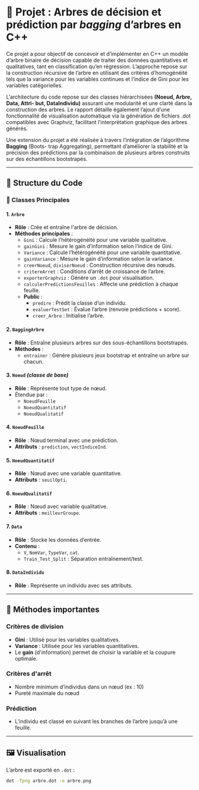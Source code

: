 
# 🌳 Projet : Arbres de décision et prédiction par *bagging* d’arbres en C++

Ce projet a pour objectif de concevoir et d’implémenter en C++ un modèle d’arbre binaire de
décision capable de traiter des données quantitatives et qualitatives, tant en classification qu’en
régression. L’approche repose sur la construction récursive de l’arbre en utilisant des critères
d’homogénéité tels que la variance pour les variables continues et l’indice de Gini pour les
variables catégorielles.

L’architecture du code repose sur des classes hiérarchisées **(Noeud, Arbre, Data, Attri-
but, DataIndividu)** assurant une modularité et une clarté dans la construction des arbres.
Le rapport détaille également l’ajout d’une fonctionnalité de visualisation automatique via la
génération de fichiers .dot compatibles avec Graphviz, facilitant l’interprètation graphique
des arbres générés.

Une extension du projet a été réalisée à travers l’intégration de l’algorithme **Bagging** (Boots-
trap Aggregating), permettant d’améliorer la stabilité et la précision des prédictions par la
combinaison de plusieurs arbres construits sur des échantillons bootstrapés.


---

## 📂 Structure du Code

### 🧩 Classes Principales

#### 1. `Arbre`
- **Rôle** : Crée et entraîne l'arbre de décision.
- **Méthodes principales** :
  - `Gini` : Calcule l’hétérogénéité pour une variable qualitative.
  - `gainGini` : Mesure le gain d’information selon l’indice de Gini.
  - `Variance` : Calcule l’hétérogénéité pour une variable quantitative.
  - `gainVariance` : Mesure le gain d’information selon la variance.
  - `creerNoeud`, `diviserNoeud` : Construction récursive des nœuds.
  - `critereArret` : Conditions d’arrêt de croissance de l’arbre.
  - `exporterGraphviz` : Génère un `.dot` pour visualisation.
  - `calculerPredictionsFeuilles` : Affecte une prédiction à chaque feuille.
  - **Public** :
    - `predire` : Prédit la classe d’un individu.
    - `evaluerTestSet` : Évalue l’arbre (renvoie prédictions + score).
    - `creer_Arbre` : Initialise l’arbre.

#### 2. `BaggingArbre`
- **Rôle** : Entraîne plusieurs arbres sur des sous-échantillons bootstrapés.
- **Méthodes** :
  - `entrainer` : Génére plusieurs jeux bootstrap et entraîne un arbre sur chacun.

#### 3. `Noeud` *(classe de base)*
- **Rôle** : Représente tout type de nœud.
- Étendue par :
  - `NoeudFeuille`
  - `NoeudQuantitatif`
  - `NoeudQualitatif`

#### 4. `NoeudFeuille`
- **Rôle** : Nœud terminal avec une prédiction.
- **Attributs** : `prediction`, `vectIndiceInd`.

#### 5. `NoeudQuantitatif`
- **Rôle** : Nœud avec une variable quantitative.
- **Attributs** : `seuilOpti`.

#### 6. `NoeudQualitatif`
- **Rôle** : Nœud avec variable qualitative.
- **Attributs** : `meilleurGroupe`.

#### 7. `Data`
- **Rôle** : Stocke les données d’entrée.
- **Contenu** :
  - `V`, `NomVar`, `TypeVar`, `cat`.
  - `Train_Test_Split` : Séparation entraînement/test.

#### 8. `DataIndividu`
- **Rôle** : Représente un individu avec ses attributs.

---

## 🛑 Méthodes importantes

###  Critères de division
- **Gini** : Utilisé pour les variables qualitatives.
- **Variance** : Utilisée pour les variables quantitatives.
- Le **gain** (d'information) permet de choisir la variable et la coupure optimale.

###  Critères d'arrêt
- Nombre minimum d’individus dans un nœud (ex : 10)
- Pureté maximale du nœud

###  Prédiction
- L’individu est classé en suivant les branches de l’arbre jusqu’à une feuille.

---

## 🖼️ Visualisation

L’arbre est exporté en `.dot` :
```bash
dot -Tpng arbre.dot -o arbre.png
